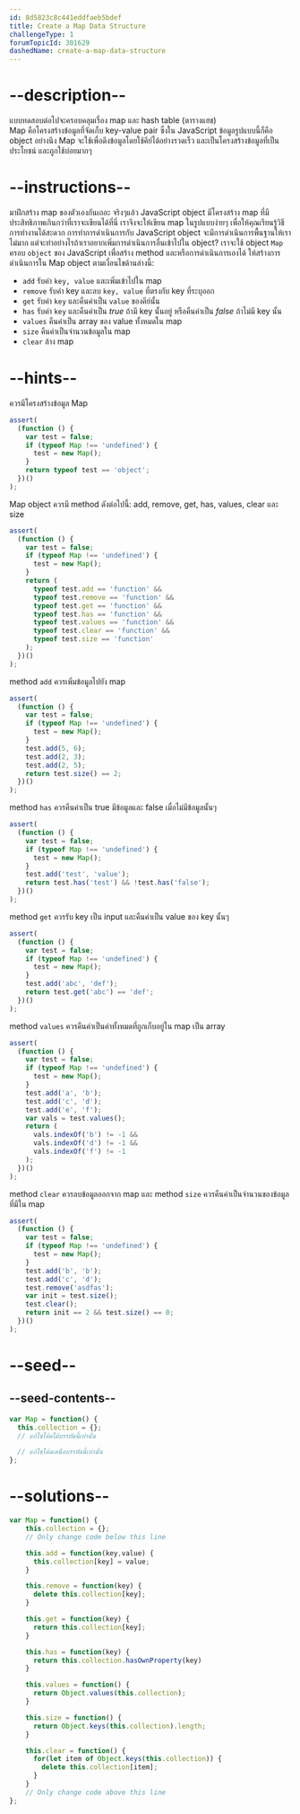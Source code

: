 ```yaml
---
id: 8d5823c8c441eddfaeb5bdef
title: Create a Map Data Structure
challengeType: 1
forumTopicId: 301629
dashedName: create-a-map-data-structure
---
```


# --description--

แบบทดสอบต่อไปจะครอบคลุมเรื่อง map และ hash table (ตารางแฮช)  
Map คือโครงสร้างข้อมูลที่จัดเก็บ key-value pair ซึ่งใน JavaScript ข้อมูลรูปแบบนี้ก็คือ object อย่างนึง 
Map จะใช้เพื่อดึงข้อมูลโดยใช้คีย์ได้อย่างรวดเร็ว และเป็นโครงสร้างข้อมูลที่เป็นประโยชน์ และถูกใช้บ่อยมากๆ

# --instructions--

มาฝึกสร้าง map ของตัวเองกันเถอะ 
จริงๆแล้ว JavaScript object มีโครงสร้าง map ที่มีประสิทธิภาพเกินกว่าที่เราจะเขียนได้ที่นี่ เราจึงจะให้เขียน map ในรูปแบบง่ายๆ เพื่อให้คุณเรียนรู้วิธีการทำงานได้สะดวก
การทำการดำเนินการกับ JavaScript object จะมีการดำเนินการพื้นฐานให้เราไม่มาก แต่จะทำอย่างไรถ้าเราอยากเพิ่มการดำเนินการอื่นเข้าไปใน object? 
เราจะใช้ object `Map` ครอบ `object` ของ JavaScript เพื่อสร้าง method และหรือการดำเนินการเองได้ 
ให้สร้างการดำเนินการใน Map object ตามเงื่อนไขด้านล่างนี้:

<ul>
<li><code>add</code> รับค่า <code>key, value</code> และเพิ่มเข้าไปใน map</li>
<li><code>remove</code> รับค่า key และลบ <code>key, value</code> ที่ตรงกับ key ที่ระบุออก</li>
<li><code>get</code> รับค่า <code>key</code> และคืนค่าเป็น <code>value</code> ของคีย์นั้น</li>
<li><code>has</code> รับค่า <code>key</code> และคืนค่าเป็น <dfn>true</dfn> ถ้ามี key นั้นอยู่ หรือคืนค่าเป็น <dfn>false</dfn> ถ้าไม่มี key นั้น</li>
<li><code>values</code> คืนค่าเป็น array ของ value ทั้งหมดใน map </li>
<li><code>size</code> คืนค่าเป็นจำนวนข้อมูลใน map</li>
<li><code>clear</code> ล้าง map</li>
</ul>

# --hints--

ควรมีโครงสร้างข้อมูล Map

```js
assert(
  (function () {
    var test = false;
    if (typeof Map !== 'undefined') {
      test = new Map();
    }
    return typeof test == 'object';
  })()
);
```

Map object ควรมี method ดังต่อไปนี้: add, remove, get, has, values, clear และ size

```js
assert(
  (function () {
    var test = false;
    if (typeof Map !== 'undefined') {
      test = new Map();
    }
    return (
      typeof test.add == 'function' &&
      typeof test.remove == 'function' &&
      typeof test.get == 'function' &&
      typeof test.has == 'function' &&
      typeof test.values == 'function' &&
      typeof test.clear == 'function' &&
      typeof test.size == 'function'
    );
  })()
);
```

method `add` ควรเพิ่มข้อมูลไปยัง map

```js
assert(
  (function () {
    var test = false;
    if (typeof Map !== 'undefined') {
      test = new Map();
    }
    test.add(5, 6);
    test.add(2, 3);
    test.add(2, 5);
    return test.size() == 2;
  })()
);
```

method `has` ควรคืนค่าเป็น true มีข้อมูลและ false เมื่อไม่มีข้อมูลนั้นๆ

```js
assert(
  (function () {
    var test = false;
    if (typeof Map !== 'undefined') {
      test = new Map();
    }
    test.add('test', 'value');
    return test.has('test') && !test.has('false');
  })()
);
```

method `get` ควรรับ key เป็น input และคืนค่าเป็น value ของ key นั้นๆ

```js
assert(
  (function () {
    var test = false;
    if (typeof Map !== 'undefined') {
      test = new Map();
    }
    test.add('abc', 'def');
    return test.get('abc') == 'def';
  })()
);
```

method `values` ควรคืนค่าเป็นค่าทั้งหมดที่ถูกเก็บอยู่ใน map เป็น array

```js
assert(
  (function () {
    var test = false;
    if (typeof Map !== 'undefined') {
      test = new Map();
    }
    test.add('a', 'b');
    test.add('c', 'd');
    test.add('e', 'f');
    var vals = test.values();
    return (
      vals.indexOf('b') != -1 &&
      vals.indexOf('d') != -1 &&
      vals.indexOf('f') != -1
    );
  })()
);
```

method `clear` ควรลบข้อมูลออกจาก map และ method `size` ควรคืนค่าเป็นจำนวนของข้อมูลที่มีใน map

```js
assert(
  (function () {
    var test = false;
    if (typeof Map !== 'undefined') {
      test = new Map();
    }
    test.add('b', 'b');
    test.add('c', 'd');
    test.remove('asdfas');
    var init = test.size();
    test.clear();
    return init == 2 && test.size() == 0;
  })()
);
```

# --seed--

## --seed-contents--

```js
var Map = function() {
  this.collection = {};
  // แก้ไขโค้ดใต้บรรทัดนี้เท่านั้น

  // แก้ไขโค้ดเหนือบรรทัดนี้เท่านั้น
};
```

# --solutions--

```js
var Map = function() {
    this.collection = {};
    // Only change code below this line

    this.add = function(key,value) {
      this.collection[key] = value;
    }

    this.remove = function(key) {
      delete this.collection[key];
    }

    this.get = function(key) {
      return this.collection[key];
    }

    this.has = function(key) {
      return this.collection.hasOwnProperty(key)
    }

    this.values = function() {
      return Object.values(this.collection);
    }

    this.size = function() {
      return Object.keys(this.collection).length;
    }

    this.clear = function() {
      for(let item of Object.keys(this.collection)) {
        delete this.collection[item];
      }
    }
    // Only change code above this line
};
```
